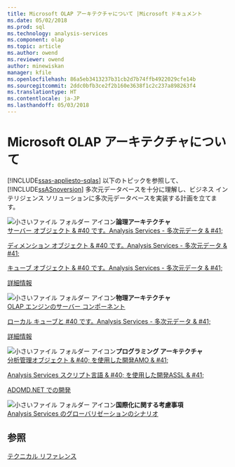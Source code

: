 ```yaml
---
title: Microsoft OLAP アーキテクチャについて |Microsoft ドキュメント
ms.date: 05/02/2018
ms.prod: sql
ms.technology: analysis-services
ms.component: olap
ms.topic: article
ms.author: owend
ms.reviewer: owend
author: minewiskan
manager: kfile
ms.openlocfilehash: 86a5eb3413237b31cb2d7b74ffb4922029cfe14b
ms.sourcegitcommit: 2ddc0bfb3ce2f2b160e3638f1c2c237a898263f4
ms.translationtype: HT
ms.contentlocale: ja-JP
ms.lasthandoff: 05/03/2018
---
```

# <a name="understanding-microsoft-olap-architecture"></a>Microsoft OLAP アーキテクチャについて
[!INCLUDE[ssas-appliesto-sqlas](../../../includes/ssas-appliesto-sqlas.md)]
  以下のトピックを参照して、[!INCLUDE[ssASnoversion](../../../includes/ssasnoversion-md.md)] 多次元データベースを十分に理解し、ビジネス インテリジェンス ソリューションに多次元データベースを実装する計画を立てます。  
  
 ![小さいファイル フォルダー アイコン](../../../analysis-services/media/filefolder-small.png "小さいファイル フォルダー アイコン")**論理アーキテクチャ**  
 [サーバー オブジェクト & #40 です。Analysis Services - 多次元データ & #41;](../../../analysis-services/multidimensional-models/olap-logical/server-objects-analysis-services-multidimensional-data.md)  
  
 [ディメンション オブジェクト & #40 です。Analysis Services - 多次元データ & #41;](../../../analysis-services/multidimensional-models-olap-logical-dimension-objects/dimension-objects-analysis-services-multidimensional-data.md)  
  
 [キューブ オブジェクト & #40 です。Analysis Services - 多次元データ & #41;](../../../analysis-services/multidimensional-models-olap-logical-cube-objects/cube-objects-analysis-services-multidimensional-data.md)  
  
 [詳細情報](../../../analysis-services/multidimensional-models/olap-logical/understanding-microsoft-olap-logical-architecture.md)  
  
 ![小さいファイル フォルダー アイコン](../../../analysis-services/media/filefolder-small.png "小さいファイル フォルダー アイコン")**物理アーキテクチャ**  
 [OLAP エンジンのサーバー コンポーネント](../../../analysis-services/multidimensional-models/olap-physical/olap-engine-server-components.md)  
  
 [ローカル キューブと #40 です。Analysis Services - 多次元データ & #41;](../../../analysis-services/multidimensional-models/olap-physical/local-cubes-analysis-services-multidimensional-data.md)  
  
 [詳細情報](../../../analysis-services/multidimensional-models/olap-physical/understanding-microsoft-olap-physical-architecture.md)  
  
 ![小さいファイル フォルダー アイコン](../../../analysis-services/media/filefolder-small.png "小さいファイル フォルダー アイコン")**プログラミング アーキテクチャ**  
 [分析管理オブジェクト & #40; を使用した開発AMO & #41;](../../../analysis-services/multidimensional-models/analysis-management-objects/developing-with-analysis-management-objects-amo.md)  
  
 [Analysis Services スクリプト言語 & #40; を使用した開発ASSL & #41;](../../../analysis-services/multidimensional-models/scripting-language-assl/developing-with-analysis-services-scripting-language-assl.md)  
  
 [ADOMD.NET での開発](../../../analysis-services/multidimensional-models/adomd-net/developing-with-adomd-net.md)  
  
 ![小さいファイル フォルダー アイコン](../../../analysis-services/media/filefolder-small.png "小さいファイル フォルダー アイコン")**国際化に関する考慮事項**  
 [Analysis Services のグローバリゼーションのシナリオ](../../../analysis-services/globalization-scenarios-for-analysis-services.md)  
  
## <a name="see-also"></a>参照  
 [テクニカル リファレンス ](../../../analysis-services/powershell/technical-reference-ssas.md)  
  
  

